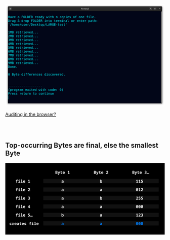 <!--
Preserve any file by storing copies, then retrieve it from all (corrupted) copies.
-->



<p align="center">
  <img src="https://raw.githubusercontent.com/compromise-evident/Overkillintegrity/main/Other/Terminal_67458c43f9338090b7431440b32c7583bc811303c05231b6405a4ccde1742be7.png">
</p>

[Auditing in the browser?](https://coliru.stacked-crooked.com/a/95e1f57bbe785701)

<br>
<br>

## Top-occurring Bytes are final, else the smallest Byte

<p align="center">
  <img src="https://raw.githubusercontent.com/compromise-evident/Overkillintegrity/main/Other/What-it-does_ee1fe9b53446b5dd2153b89b66c1f964693929ea1561210254124ee2d43f1d73.png">
</p>
